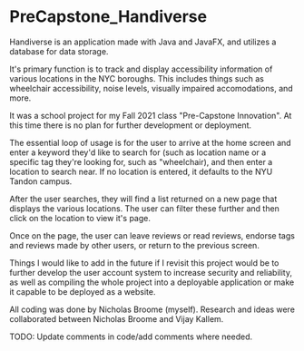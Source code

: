# PreCapstone_Handiverse
Handiverse is an application made with Java and JavaFX, and utilizes a database for data storage.

It's primary function is to track and display accessibility information of various locations in the NYC boroughs.
This includes things such as wheelchair accessibility, noise levels, visually impaired accomodations, and more.

It was a school project for my Fall 2021 class "Pre-Capstone Innovation". At this time there is no plan for further development or deployment.

The essential loop of usage is for the user to arrive at the home screen and enter a keyword they'd like to search for (such as location name or a specific tag they're looking for, such as "wheelchair), and then enter a location to search near. If no location is entered, it defaults to the NYU Tandon campus. 

After the user searches, they will find a list returned on a new page that displays the various locations. The user can filter these further and then click on the location to view it's page.

Once on the page, the user can leave reviews or read reviews, endorse tags and reviews made by other users, or return to the previous screen.

Things I would like to add in the future if I revisit this project would be to further develop the user account system to increase security and reliability, as well as compiling the whole project into a deployable application or make it capable to be deployed as a website. 

All coding was done by Nicholas Broome (myself). Research and ideas were collaborated between Nicholas Broome and Vijay Kallem.

TODO: Update comments in code/add comments where needed. 
